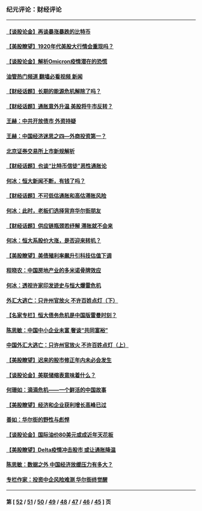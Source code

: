 ### 纪元评论：财经评论
---
#### [【谈股论金】再谈暴涨暴跌的比特币](../../pages/nsc1026/n13428036.md?12220330) 
#### [【美股瞭望】1920年代美股大行情会重现吗？](../../pages/nsc1026/n13425425.md?12220330) 
#### [【谈股论金】解析Omicron疫情潜在的恐慌](../../pages/nsc1026/n13403704.md?12220330) 
#### [油管热门频道 翻墙必看视频 新闻](ok?12220330)
#### [【财经话题】长期的能源危机解除了吗？](../../pages/nsc1026/n13378041.md?12220330) 
#### [【财经话题】通胀意外升温 美股将牛市反转？](../../pages/nsc1026/n13370659.md?12220330) 
#### [王赫：中共开放债市 外资持疑](../../pages/nsc1026/n13366203.md?12220330) 
#### [王赫：中国经济迷思之四—外商投资第一？](../../pages/nsc1026/n13354150.md?12220330) 
#### [北京证券交易所上市新规解析](../../pages/nsc1026/n13348292.md?12220330) 
#### [【财经话题】也谈“比特币信徒”恶性通胀论](../../pages/nsc1026/n13331972.md?12220330) 
#### [何冰：恒大新闻不断，有钱了吗？](../../pages/nsc1026/n13325002.md?12220330) 
#### [【财经话题】不可低估通胀和高估滞胀风险](../../pages/nsc1026/n13300505.md?12220330) 
#### [何冰：此时，老板们选择背弃华尔街朋友](../../pages/nsc1026/n13295291.md?12220330) 
#### [【财经话题】供应链瓶颈若纾解 滞胀就不会来](../../pages/nsc1026/n13286759.md?12220330) 
#### [何冰：恒大系股价大涨，是否迎来转机？](../../pages/nsc1026/n13276822.md?12220330) 
#### [【美股瞭望】美债殖利率飙升引科技估值下调](../../pages/nsc1026/n13267775.md?12220330) 
#### [程晓农：中国房地产业的多米诺骨牌效应](../../pages/nsc1026/n13259673.md?12220330) 
#### [何冰：透视许家印发迹史与恒大爆雷危机](../../pages/nsc1026/n13253937.md?12220330) 
#### [外汇大逃亡：只许州官放火 不许百姓点灯（下）](../../pages/nsc1026/n13245748.md?12220330) 
#### [【名家专栏】恒大债务危机是中国版雷曼时刻？](../../pages/nsc1026/n13242613.md?12220330) 
#### [陈思敏：中国中小企业未富 奢谈“共同富裕”](../../pages/nsc1026/n13241213.md?12220330) 
#### [中国外汇大逃亡：只许州官放火 不许百姓点灯（上）](../../pages/nsc1026/n13228773.md?12220330) 
#### [【美股瞭望】迟来的股市修正年内未必会发生](../../pages/nsc1026/n13223100.md?12220330) 
#### [【谈股论金】美联储缩表意味着什么？](../../pages/nsc1026/n13174610.md?12220330) 
#### [何珊如：滴滴危机——一个鲜活的中国故事](../../pages/nsc1026/n13151962.md?12220330) 
#### [【美股瞭望】经济和企业获利增长高峰已过](../../pages/nsc1026/n13134466.md?12220330) 
#### [善如：华尔街的野性与彪悍](../../pages/nsc1026/n13112664.md?12220330) 
#### [【谈股论金】国际油价80美元或成近年天花板](../../pages/nsc1026/n13108524.md?12220330) 
#### [【美股瞭望】Delta疫情冲击股市 或让通胀降温](../../pages/nsc1026/n13100297.md?12220330) 
#### [陈思敏：数据之外 中国经济放缓压力有多大？](../../pages/nsc1026/n13085576.md?12220330) 
#### [专栏作家：投资中企风险难测 华尔街终觉醒](../../pages/nsc1026/n13079366.md?12220330) 

---
#### 第 [ [52](./52.md?12220330) / [51](./51.md?12220330) / [50](./50.md?12220330) / [49](./49.md?12220330) / [48](./48.md?12220330) / [47](./47.md?12220330) / [46](./46.md?12220330) / [45](./45.md?12220330) ] 页
